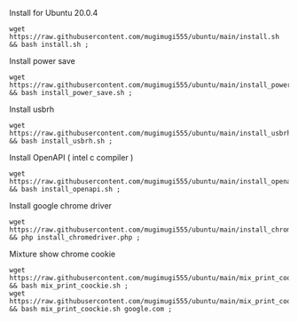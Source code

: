 Install for Ubuntu 20.0.4

````
wget https://raw.githubusercontent.com/mugimugi555/ubuntu/main/install.sh && bash install.sh ;
````

Install power save

````
wget https://raw.githubusercontent.com/mugimugi555/ubuntu/main/install_power_save.sh && bash install_power_save.sh ;
````

Install usbrh

````
wget https://raw.githubusercontent.com/mugimugi555/ubuntu/main/install_usbrh.sh && bash install_usbrh.sh ;
````

Install OpenAPI ( intel c compiler )

````
wget https://raw.githubusercontent.com/mugimugi555/ubuntu/main/install_openapi.sh && bash install_openapi.sh ;
````

Install google chrome driver

````
wget https://raw.githubusercontent.com/mugimugi555/ubuntu/main/install_chromedriver.php && php install_chromedriver.php ;
````

Mixture show chrome cookie

````
wget https://raw.githubusercontent.com/mugimugi555/ubuntu/main/mix_print_coockie.sh && bash mix_print_coockie.sh ;
wget https://raw.githubusercontent.com/mugimugi555/ubuntu/main/mix_print_coockie.sh && bash mix_print_coockie.sh google.com ;
````
